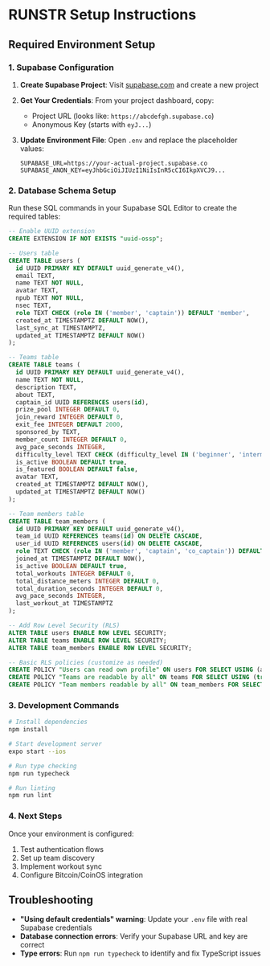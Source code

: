 # RUNSTR Setup Instructions

## Required Environment Setup

### 1. Supabase Configuration

1. **Create Supabase Project**: Visit [supabase.com](https://supabase.com) and create a new project
2. **Get Your Credentials**: From your project dashboard, copy:
   - Project URL (looks like: `https://abcdefgh.supabase.co`)
   - Anonymous Key (starts with `eyJ...`)

3. **Update Environment File**: Open `.env` and replace the placeholder values:
   ```env
   SUPABASE_URL=https://your-actual-project.supabase.co
   SUPABASE_ANON_KEY=eyJhbGciOiJIUzI1NiIsInR5cCI6IkpXVCJ9...
   ```

### 2. Database Schema Setup

Run these SQL commands in your Supabase SQL Editor to create the required tables:

```sql
-- Enable UUID extension
CREATE EXTENSION IF NOT EXISTS "uuid-ossp";

-- Users table
CREATE TABLE users (
  id UUID PRIMARY KEY DEFAULT uuid_generate_v4(),
  email TEXT,
  name TEXT NOT NULL,
  avatar TEXT,
  npub TEXT NOT NULL,
  nsec TEXT,
  role TEXT CHECK (role IN ('member', 'captain')) DEFAULT 'member',
  created_at TIMESTAMPTZ DEFAULT NOW(),
  last_sync_at TIMESTAMPTZ,
  updated_at TIMESTAMPTZ DEFAULT NOW()
);

-- Teams table  
CREATE TABLE teams (
  id UUID PRIMARY KEY DEFAULT uuid_generate_v4(),
  name TEXT NOT NULL,
  description TEXT,
  about TEXT,
  captain_id UUID REFERENCES users(id),
  prize_pool INTEGER DEFAULT 0,
  join_reward INTEGER DEFAULT 0,
  exit_fee INTEGER DEFAULT 2000,
  sponsored_by TEXT,
  member_count INTEGER DEFAULT 0,
  avg_pace_seconds INTEGER,
  difficulty_level TEXT CHECK (difficulty_level IN ('beginner', 'intermediate', 'advanced', 'elite')) DEFAULT 'intermediate',
  is_active BOOLEAN DEFAULT true,
  is_featured BOOLEAN DEFAULT false,
  avatar TEXT,
  created_at TIMESTAMPTZ DEFAULT NOW(),
  updated_at TIMESTAMPTZ DEFAULT NOW()
);

-- Team members table
CREATE TABLE team_members (
  id UUID PRIMARY KEY DEFAULT uuid_generate_v4(),
  team_id UUID REFERENCES teams(id) ON DELETE CASCADE,
  user_id UUID REFERENCES users(id) ON DELETE CASCADE,
  role TEXT CHECK (role IN ('member', 'captain', 'co_captain')) DEFAULT 'member',
  joined_at TIMESTAMPTZ DEFAULT NOW(),
  is_active BOOLEAN DEFAULT true,
  total_workouts INTEGER DEFAULT 0,
  total_distance_meters INTEGER DEFAULT 0,
  total_duration_seconds INTEGER DEFAULT 0,
  avg_pace_seconds INTEGER,
  last_workout_at TIMESTAMPTZ
);

-- Add Row Level Security (RLS)
ALTER TABLE users ENABLE ROW LEVEL SECURITY;
ALTER TABLE teams ENABLE ROW LEVEL SECURITY;
ALTER TABLE team_members ENABLE ROW LEVEL SECURITY;

-- Basic RLS policies (customize as needed)
CREATE POLICY "Users can read own profile" ON users FOR SELECT USING (auth.uid()::TEXT = id::TEXT);
CREATE POLICY "Teams are readable by all" ON teams FOR SELECT USING (true);
CREATE POLICY "Team members readable by all" ON team_members FOR SELECT USING (true);
```

### 3. Development Commands

```bash
# Install dependencies
npm install

# Start development server
expo start --ios

# Run type checking
npm run typecheck

# Run linting
npm run lint
```

### 4. Next Steps

Once your environment is configured:
1. Test authentication flows
2. Set up team discovery
3. Implement workout sync
4. Configure Bitcoin/CoinOS integration

## Troubleshooting

- **"Using default credentials" warning**: Update your `.env` file with real Supabase credentials
- **Database connection errors**: Verify your Supabase URL and key are correct
- **Type errors**: Run `npm run typecheck` to identify and fix TypeScript issues